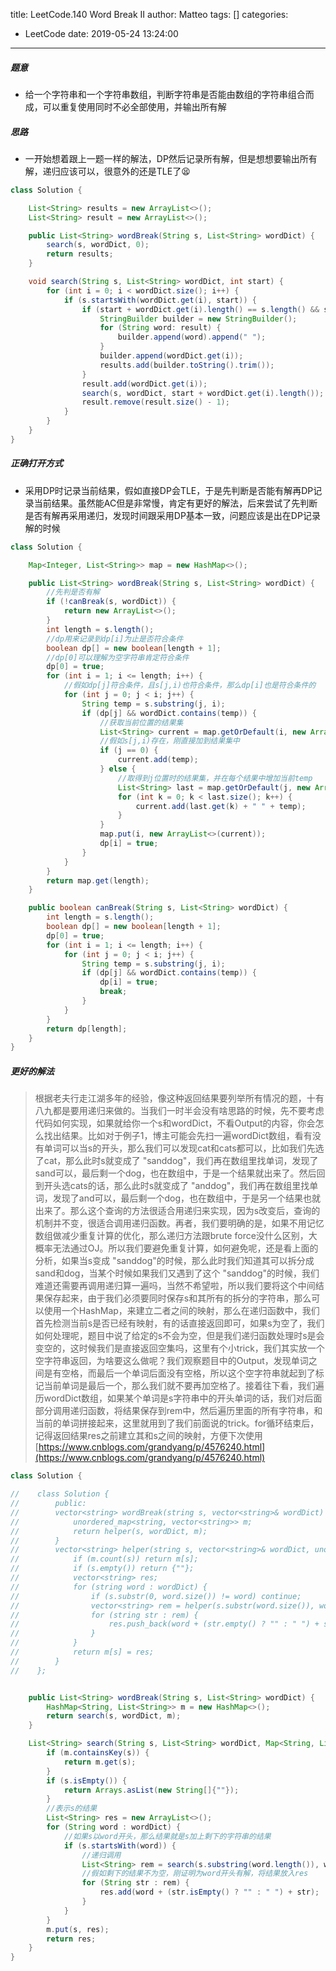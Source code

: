title: LeetCode.140 Word Break II
author: Matteo
tags: []
categories:
  - LeetCode
date: 2019-05-24 13:24:00
---
##### 题意
* 给一个字符串和一个字符串数组，判断字符串是否能由数组的字符串组合而成，可以重复使用同时不必全部使用，并输出所有解
##### 思路
* 一开始想着跟上一题一样的解法，DP然后记录所有解，但是想想要输出所有解，递归应该可以，很意外的还是TLE了😫
```java
class Solution {

    List<String> results = new ArrayList<>();
    List<String> result = new ArrayList<>();

    public List<String> wordBreak(String s, List<String> wordDict) {
        search(s, wordDict, 0);
        return results;
    }

    void search(String s, List<String> wordDict, int start) {
        for (int i = 0; i < wordDict.size(); i++) {
            if (s.startsWith(wordDict.get(i), start)) {
                if (start + wordDict.get(i).length() == s.length() && s.endsWith(wordDict.get(i))) {
                    StringBuilder builder = new StringBuilder();
                    for (String word: result) {
                        builder.append(word).append(" ");
                    }
                    builder.append(wordDict.get(i));
                    results.add(builder.toString().trim());
                }
                result.add(wordDict.get(i));
                search(s, wordDict, start + wordDict.get(i).length());
                result.remove(result.size() - 1);
            }
        }
    }
}
```
##### 正确打开方式
* 采用DP时记录当前结果，假如直接DP会TLE，于是先判断是否能有解再DP记录当前结果。虽然能AC但是非常慢，肯定有更好的解法，后来尝试了先判断是否有解再采用递归，发现时间跟采用DP基本一致，问题应该是出在DP记录解的时候
```java
class Solution {

    Map<Integer, List<String>> map = new HashMap<>();

    public List<String> wordBreak(String s, List<String> wordDict) {
        //先判是否有解
        if (!canBreak(s, wordDict)) {
            return new ArrayList<>();
        }
        int length = s.length();
        //dp用来记录到dp[i]为止是否符合条件
        boolean dp[] = new boolean[length + 1];
        //dp[0]可以理解为空字符串肯定符合条件
        dp[0] = true;
        for (int i = 1; i <= length; i++) {
            //假如dp[j]符合条件，且s[j,i)也符合条件，那么dp[i]也是符合条件的
            for (int j = 0; j < i; j++) {
                String temp = s.substring(j, i);
                if (dp[j] && wordDict.contains(temp)) {
                    //获取当前位置的结果集
                    List<String> current = map.getOrDefault(i, new ArrayList<>());
                    //假如s[j,i)存在，刚直接加到结果集中
                    if (j == 0) {
                        current.add(temp);
                    } else {
                        //取得到j位置时的结果集，并在每个结果中增加当前temp
                        List<String> last = map.getOrDefault(j, new ArrayList<>());
                        for (int k = 0; k < last.size(); k++) {
                            current.add(last.get(k) + " " + temp);
                        }
                    }
                    map.put(i, new ArrayList<>(current));
                    dp[i] = true;
                }
            }
        }
        return map.get(length);
    }

    public boolean canBreak(String s, List<String> wordDict) {
        int length = s.length();
        boolean dp[] = new boolean[length + 1];
        dp[0] = true;
        for (int i = 1; i <= length; i++) {
            for (int j = 0; j < i; j++) {
                String temp = s.substring(j, i);
                if (dp[j] && wordDict.contains(temp)) {
                    dp[i] = true;
                    break;
                }
            }
        }
        return dp[length];
    }
}
```
##### 更好的解法
> 根据老夫行走江湖多年的经验，像这种返回结果要列举所有情况的题，十有八九都是要用递归来做的。当我们一时半会没有啥思路的时候，先不要考虑代码如何实现，如果就给你一个s和wordDict，不看Output的内容，你会怎么找出结果。比如对于例子1，博主可能会先扫一遍wordDict数组，看有没有单词可以当s的开头，那么我们可以发现cat和cats都可以，比如我们先选了cat，那么此时s就变成了 "sanddog"，我们再在数组里找单词，发现了sand可以，最后剩一个dog，也在数组中，于是一个结果就出来了。然后回到开头选cats的话，那么此时s就变成了 "anddog"，我们再在数组里找单词，发现了and可以，最后剩一个dog，也在数组中，于是另一个结果也就出来了。那么这个查询的方法很适合用递归来实现，因为s改变后，查询的机制并不变，很适合调用递归函数。再者，我们要明确的是，如果不用记忆数组做减少重复计算的优化，那么递归方法跟brute force没什么区别，大概率无法通过OJ。所以我们要避免重复计算，如何避免呢，还是看上面的分析，如果当s变成 "sanddog"的时候，那么此时我们知道其可以拆分成sand和dog，当某个时候如果我们又遇到了这个 "sanddog"的时候，我们难道还需要再调用递归算一遍吗，当然不希望啦，所以我们要将这个中间结果保存起来，由于我们必须要同时保存s和其所有的拆分的字符串，那么可以使用一个HashMap，来建立二者之间的映射，那么在递归函数中，我们首先检测当前s是否已经有映射，有的话直接返回即可，如果s为空了，我们如何处理呢，题目中说了给定的s不会为空，但是我们递归函数处理时s是会变空的，这时候我们是直接返回空集吗，这里有个小trick，我们其实放一个空字符串返回，为啥要这么做呢？我们观察题目中的Output，发现单词之间是有空格，而最后一个单词后面没有空格，所以这个空字符串就起到了标记当前单词是最后一个，那么我们就不要再加空格了。接着往下看，我们遍历wordDict数组，如果某个单词是s字符串中的开头单词的话，我们对后面部分调用递归函数，将结果保存到rem中，然后遍历里面的所有字符串，和当前的单词拼接起来，这里就用到了我们前面说的trick。for循环结束后，记得返回结果res之前建立其和s之间的映射，方便下次使用
[https://www.cnblogs.com/grandyang/p/4576240.html](https://www.cnblogs.com/grandyang/p/4576240.html)

```java
class Solution {

//    class Solution {
//        public:
//        vector<string> wordBreak(string s, vector<string>& wordDict) {
//            unordered_map<string, vector<string>> m;
//            return helper(s, wordDict, m);
//        }
//        vector<string> helper(string s, vector<string>& wordDict, unordered_map<string, vector<string>>& m) {
//            if (m.count(s)) return m[s];
//            if (s.empty()) return {""};
//            vector<string> res;
//            for (string word : wordDict) {
//                if (s.substr(0, word.size()) != word) continue;
//                vector<string> rem = helper(s.substr(word.size()), wordDict, m);
//                for (string str : rem) {
//                    res.push_back(word + (str.empty() ? "" : " ") + str);
//                }
//            }
//            return m[s] = res;
//        }
//    };


    public List<String> wordBreak(String s, List<String> wordDict) {
        HashMap<String, List<String>> m = new HashMap<>();
        return search(s, wordDict, m);
    }

    List<String> search(String s, List<String> wordDict, Map<String, List<String>> m) {
        if (m.containsKey(s)) {
            return m.get(s);
        }
        if (s.isEmpty()) {
            return Arrays.asList(new String[]{""});
        }
        //表示s的结果
        List<String> res = new ArrayList<>();
        for (String word : wordDict) {
            //如果s以word开头，那么结果就是s加上剩下的字符串的结果
            if (s.startsWith(word)) {
                //递归调用
                List<String> rem = search(s.substring(word.length()), wordDict, m);
                //假如剩下的结果不为空，刚证明为word开头有解，将结果放入res
                for (String str : rem) {
                    res.add(word + (str.isEmpty() ? "" : " ") + str);
                }
            }
        }
        m.put(s, res);
        return res;
    }
}

```
